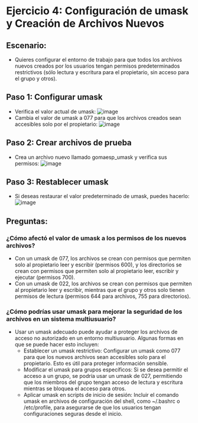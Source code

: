 # Ejercicio 4: Configuración de umask y Creación de Archivos Nuevos
## Escenario:
  - Quieres configurar el entorno de trabajo para que todos los archivos nuevos creados por los usuarios tengan permisos predeterminados restrictivos (sólo lectura y escritura para el propietario, sin acceso para el grupo y otros).
## Paso 1: Configurar umask
  - Verifica el valor actual de umask:
![image](https://github.com/user-attachments/assets/16c92d97-5773-420b-901e-a45dc0c9a3d9)
  - Cambia el valor de umask a 077 para que los archivos creados sean accesibles solo por el propietario:
![image](https://github.com/user-attachments/assets/800b7b0c-24dc-4d43-9237-adfc8d9abe87)
## Paso 2: Crear archivos de prueba
  - Crea un archivo nuevo llamado gomaesp_umask y verifica sus permisos:
![image](https://github.com/user-attachments/assets/b744e8f1-beec-475b-bd03-0788d25bf491)
## Paso 3: Restablecer umask
  - Si deseas restaurar el valor predeterminado de umask, puedes hacerlo:
![image](https://github.com/user-attachments/assets/218fa82b-69d4-4bbe-9fdb-efe0df3468c9)
## Preguntas:
### ¿Cómo afectó el valor de umask a los permisos de los nuevos archivos?
  - Con un umask de 077, los archivos se crean con permisos que permiten solo al propietario leer y escribir (permisos 600), y los directorios se crean con permisos que permiten solo al propietario leer, escribir y ejecutar (permisos 700).
  - Con un umask de 022, los archivos se crean con permisos que permiten al propietario leer y escribir, mientras que el grupo y otros solo tienen permisos de lectura (permisos 644 para archivos, 755 para directorios).
### ¿Cómo podrías usar umask para mejorar la seguridad de los archivos en un sistema multiusuario?
  - Usar un umask adecuado puede ayudar a proteger los archivos de acceso no autorizado en un entorno multiusuario. Algunas formas en que se puede hacer esto incluyen:
    - Establecer un umask restrictivo: Configurar un umask como 077 para que los nuevos archivos sean accesibles solo para el propietario. Esto es útil para proteger información sensible.
    - Modificar el umask para grupos específicos: Si se desea permitir el acceso a un grupo, se podría usar un umask de 027, permitiendo que los miembros del grupo tengan acceso de lectura y escritura mientras se bloquea el acceso para otros.
    - Aplicar umask en scripts de inicio de sesión: Incluir el comando umask en archivos de configuración del shell, como ~/.bashrc o /etc/profile, para asegurarse de que los usuarios tengan configuraciones seguras desde el inicio.
